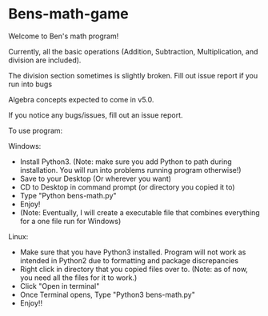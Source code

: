 # Bens-math-game

Welcome to Ben's math program!

Currently, all the basic operations (Addition, Subtraction, Multiplication, and division are included).

The division section sometimes is slightly broken. Fill out issue report if you run into bugs

Algebra concepts expected to come in v5.0.

If you notice any bugs/issues, fill out an issue report.


To use program:

Windows:
- Install Python3. (Note: make sure you add Python to path during installation. You will run into problems running program otherwise!)
- Save to your Desktop (Or wherever you want)
- CD to Desktop in command prompt (or directory you copied it to)
- Type "Python bens-math.py"
- Enjoy!
- (Note: Eventually, I will create a executable file that combines everything for a one file run for Windows)


Linux:
- Make sure that you have Python3 installed. Program will not work as intended in Python2 due to formatting and package discrepancies
- Right click in directory that you copied files over to. (Note: as of now, you need all the files for it to work.)
- Click "Open in terminal"
- Once Terminal opens, Type "Python3 bens-math.py"
- Enjoy!!
